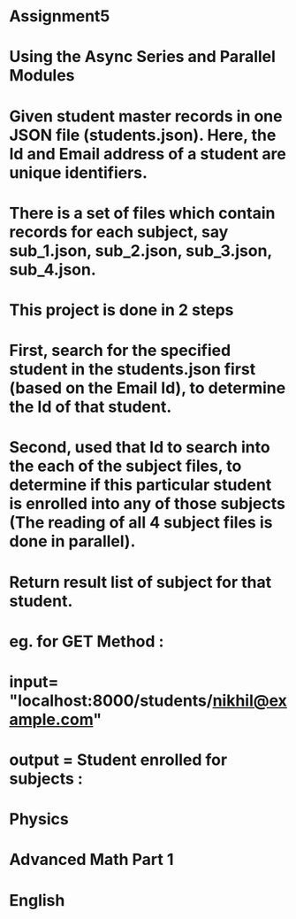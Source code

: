 # Assignment5 
# Using the Async Series and Parallel Modules

# Given student master records in one JSON file (students.json). Here, the Id and Email address of a student are unique  identifiers.
# There is a set of files which contain records for each subject, say sub_1.json, sub_2.json, sub_3.json, sub_4.json.
# This project is done in 2 steps 
# First, search for the specified student in the students.json first (based on the Email Id), to determine the Id of that student.
# Second, used that Id to search into the each of the subject files, to determine if this particular student is enrolled into any of those subjects (The reading of all 4 subject files is done in parallel).
# Return result list of subject for that student.
# 
# eg. for GET Method : 
#  input= "localhost:8000/students/nikhil@example.com"
#  output = Student enrolled for subjects :
#				Physics
#				Advanced Math Part 1
#				English
#

